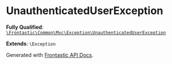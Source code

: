 #  UnauthenticatedUserException

**Fully Qualified**: [`\Frontastic\Common\Mvc\Exception\UnauthenticatedUserException`](../../../../src/php/Mvc/Exception/UnauthenticatedUserException.php)

**Extends**: `\Exception`

Generated with [Frontastic API Docs](https://github.com/FrontasticGmbH/apidocs).
